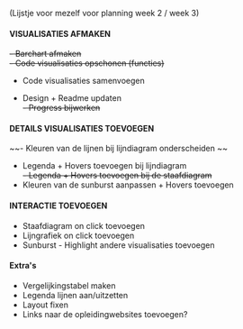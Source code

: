 (Lijstje voor mezelf voor planning week 2 / week 3)

#### VISUALISATIES AFMAKEN
~~- Barchart afmaken~~  
~~- Code visualisaties opschonen (functies)~~
- Code visualisaties samenvoegen

- Design + Readme updaten  
~~- Progress bijwerken~~

#### DETAILS VISUALISATIES TOEVOEGEN
~~- Kleuren van de lijnen bij lijndiagram onderscheiden ~~
- Legenda + Hovers toevoegen bij lijndiagram  
~~- Legenda + Hovers toevoegen bij de staafdiagram~~  
- Kleuren van de sunburst aanpassen + Hovers toevoegen

#### INTERACTIE TOEVOEGEN
- Staafdiagram on click toevoegen
- Lijngrafiek on click toevoegen
- Sunburst - Highlight andere visualisaties toevoegen

#### Extra's
- Vergelijkingstabel maken
- Legenda lijnen aan/uitzetten
- Layout fixen
- Links naar de opleidingwebsites toevoegen?
